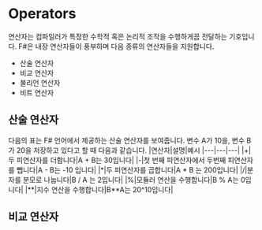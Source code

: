 # Operators
연산자는 컴파일러가 특정한 수학적 혹은 논리적 조작을 수행하게끔 전달하는 기호입니다. F#은 내장 연산자들이 풍부하며 다음 종류의 연산자들을 지원합니다.
- 산술 연산자
- 비교 연산자
- 불리언 연산자
- 비트 연산자

## 산술 연산자
다음의 표는 F# 언어에서 제공하는 산술 연산자를 보여줍니다. 변수 A가 10을, 변수 B가 20을 저장하고 있다고 할 때 다음과 같습니다.
|연산자|설명|예시
|---|---|---|
|+|두 피연산자를 더합니다|A + B는 30입니다|
|-|첫 번째 피연산자에서 두번째 피연산자를 뺍니다|A - B는 -10 입니다|
|*|두 피연산자를 곱합니다|A * B 는 200입니다|
|/|분자를 분모로 나눕니다|B / A 는 2입니다|
|%|모듈러 연산을 수행합니다|B % A는 0입니다|
|**|지수 연산을 수행합니다|B\*\*A는 20^10입니다|

## 비교 연산자